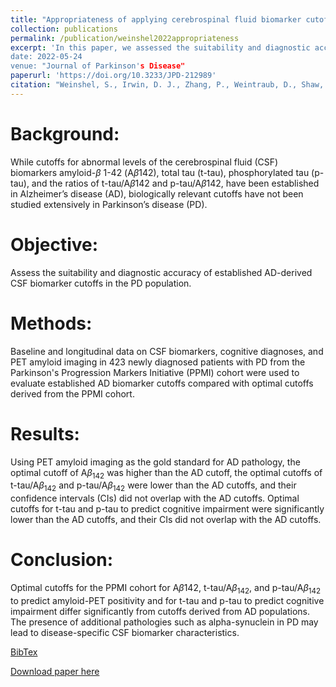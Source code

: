 ```yaml
---
title: "Appropriateness of applying cerebrospinal fluid biomarker cutoffs from Alzheimer’s disease to Parkinson’s disease"
collection: publications
permalink: /publication/weinshel2022appropriateness
excerpt: 'In this paper, we assessed the suitability and diagnostic accuracy of established cerebrospinal fluid (CSF) biomarker cutoffs for Alzheimer disease (AD) in the Parkinson disease (PD) population. Specifically, we considered amyloid-ß 1-42 (Aß 1-42), total tau (t-tau), phosphorylated tau (p-tau), the ratio of t-tau and Aß 1-42, and the ratio of p-tau and Aß 1-42."
date: 2022-05-24
venue: "Journal of Parkinson's Disease"
paperurl: 'https://doi.org/10.3233/JPD-212989'
citation: "Weinshel, S., Irwin, D. J., Zhang, P., Weintraub, D., Shaw, L. M., Siderowf, A. and Xie, S. X. (2022). &quot;Appropriateness of applying cerebrospinal fluid biomarker cutoffs from Alzheimer's disease to Parkinson's disease.&quot; <i>Journal of Parkinson's Disease</i>, <b>12</b>(4), 1155--1167."
---
```

Background: 
===
While cutoffs for abnormal levels of the cerebrospinal fluid (CSF) biomarkers amyloid-$\beta$ 1-42 (A$\beta$142), total tau (t-tau), 
phosphorylated tau (p-tau), and the ratios of t-tau/A$\beta$142 and p-tau/A$\beta$142, have been established in Alzheimer’s disease (AD), 
biologically relevant cutoffs have not been studied extensively in Parkinson’s disease (PD). 

Objective: 
===
Assess the suitability and diagnostic accuracy of established AD-derived CSF biomarker cutoffs in the PD 
population. 

Methods: 
===
Baseline and longitudinal data on CSF biomarkers, cognitive diagnoses, and PET amyloid imaging in 423 newly diagnosed patients with PD 
from the Parkinson's Progression Markers Initiative (PPMI) cohort were used to evaluate established AD biomarker cutoffs compared with 
optimal cutoffs derived from the PPMI cohort. 

Results: 
===
Using PET amyloid imaging as the gold standard for AD pathology, the optimal cutoff of A$\beta_{142}$ was higher than the AD cutoff, the optimal 
cutoffs of t-tau/A$\beta_{142}$ and p-tau/A$\beta_{142}$ were lower than the AD cutoffs, and their confidence intervals (CIs) did not overlap with the AD cutoffs. 
Optimal cutoffs for t-tau and p-tau to predict cognitive impairment were significantly lower than the AD cutoffs, and their CIs did not 
overlap with the AD cutoffs. 

Conclusion: 
===
Optimal cutoffs for the PPMI cohort for A$\beta$142, t-tau/A$\beta_{142}$, and p-tau/A$\beta_{142}$ to predict amyloid-PET positivity and for t-tau and p-tau to 
predict cognitive impairment differ significantly from cutoffs derived from AD populations. The presence of additional pathologies such as 
alpha-synuclein in PD may lead to disease-specific CSF biomarker characteristics.

[BibTex](https://panpan-zhang.com/files/weinshel2022appropriateness.bib)

[Download paper here](https://doi.org/10.3233/JPD-212989)


